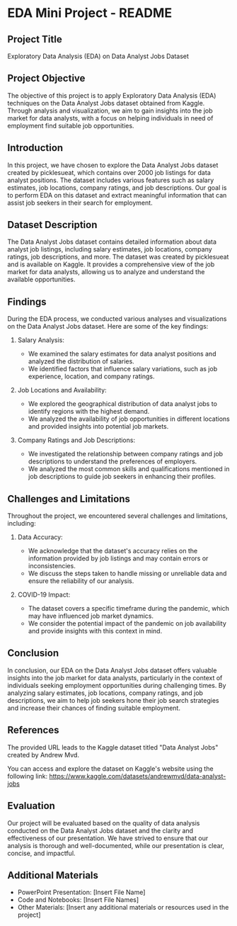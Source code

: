# EDA Mini Project - README

## Project Title
Exploratory Data Analysis (EDA) on Data Analyst Jobs Dataset

## Project Objective
The objective of this project is to apply Exploratory Data Analysis (EDA) techniques on the Data Analyst Jobs dataset obtained from Kaggle. Through analysis and visualization, we aim to gain insights into the job market for data analysts, with a focus on helping individuals in need of employment find suitable job opportunities.

## Introduction
In this project, we have chosen to explore the Data Analyst Jobs dataset created by picklesueat, which contains over 2000 job listings for data analyst positions. The dataset includes various features such as salary estimates, job locations, company ratings, and job descriptions. Our goal is to perform EDA on this dataset and extract meaningful information that can assist job seekers in their search for employment.

## Dataset Description
The Data Analyst Jobs dataset contains detailed information about data analyst job listings, including salary estimates, job locations, company ratings, job descriptions, and more. The dataset was created by picklesueat and is available on Kaggle. It provides a comprehensive view of the job market for data analysts, allowing us to analyze and understand the available opportunities.

## Findings
During the EDA process, we conducted various analyses and visualizations on the Data Analyst Jobs dataset. Here are some of the key findings:

1. Salary Analysis:
   - We examined the salary estimates for data analyst positions and analyzed the distribution of salaries.
   - We identified factors that influence salary variations, such as job experience, location, and company ratings.

2. Job Locations and Availability:
   - We explored the geographical distribution of data analyst jobs to identify regions with the highest demand.
   - We analyzed the availability of job opportunities in different locations and provided insights into potential job markets.

3. Company Ratings and Job Descriptions:
   - We investigated the relationship between company ratings and job descriptions to understand the preferences of employers.
   - We analyzed the most common skills and qualifications mentioned in job descriptions to guide job seekers in enhancing their profiles.

## Challenges and Limitations
Throughout the project, we encountered several challenges and limitations, including:

1. Data Accuracy:
   - We acknowledge that the dataset's accuracy relies on the information provided by job listings and may contain errors or inconsistencies.
   - We discuss the steps taken to handle missing or unreliable data and ensure the reliability of our analysis.

2. COVID-19 Impact:
   - The dataset covers a specific timeframe during the pandemic, which may have influenced job market dynamics.
   - We consider the potential impact of the pandemic on job availability and provide insights with this context in mind.

## Conclusion
In conclusion, our EDA on the Data Analyst Jobs dataset offers valuable insights into the job market for data analysts, particularly in the context of individuals seeking employment opportunities during challenging times. By analyzing salary estimates, job locations, company ratings, and job descriptions, we aim to help job seekers hone their job search strategies and increase their chances of finding suitable employment.

## References
The provided URL leads to the Kaggle dataset titled "Data Analyst Jobs" created by Andrew Mvd.

You can access and explore the dataset on Kaggle's website using the following link:
https://www.kaggle.com/datasets/andrewmvd/data-analyst-jobs

## Evaluation
Our project will be evaluated based on the quality of data analysis conducted on the Data Analyst Jobs dataset and the clarity and effectiveness of our presentation. We have strived to ensure that our analysis is thorough and well-documented, while our presentation is clear, concise, and impactful.

## Additional Materials
- PowerPoint Presentation: [Insert File Name]
- Code and Notebooks: [Insert File Names]
- Other Materials: [Insert any additional materials or resources used in the project]
